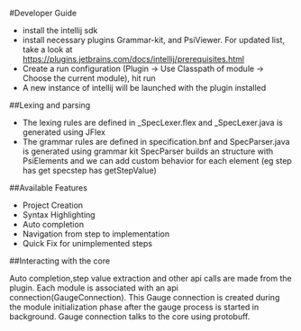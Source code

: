 #Developer Guide

 * install the intellij sdk
 * install necessary plugins Grammar-kit, and PsiViewer. For updated list, take a look at
   https://plugins.jetbrains.com/docs/intellij/prerequisites.html
 * Create a run configuration (Plugin -> Use Classpath of module -> Choose the current module), hit run
 * A new instance of intellij will be launched with the plugin installed  

##Lexing and parsing

 * The lexing rules are defined in _SpecLexer.flex and _SpecLexer.java is generated using JFlex
 * The grammar rules are defined in specification.bnf and SpecParser.java is generated using grammar kit
   SpecParser builds an structure with PsiElements and we can add custom behavior for each element (eg step has get specstep has getStepValue)   
 
##Available Features

 * Project Creation
 * Syntax Highlighting
 * Auto completion
 * Navigation from step to implementation
 * Quick Fix for unimplemented steps

##Interacting with the core

Auto completion,step value extraction and other api calls are made from the plugin. Each module is associated with an api connection(GaugeConnection). 
This Gauge connection is created during the module initialization phase after the gauge process is started in background. Gauge connection talks to the core using protobuff. 
